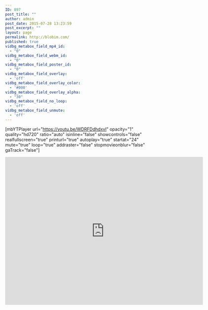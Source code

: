 ```yaml
---
ID: 897
post_title: ""
author: admin
post_date: 2015-07-28 13:23:59
post_excerpt: ""
layout: page
permalink: http://blobim.com/
published: true
vidbg_metabox_field_mp4_id:
  - "0"
vidbg_metabox_field_webm_id:
  - "0"
vidbg_metabox_field_poster_id:
  - "0"
vidbg_metabox_field_overlay:
  - 'off'
vidbg_metabox_field_overlay_color:
  - '#000'
vidbg_metabox_field_overlay_alpha:
  - "30"
vidbg_metabox_field_no_loop:
  - 'off'
vidbg_metabox_field_unmute:
  - 'off'
---
```

[mbYTPlayer url="https://youtu.be/WDRFDdhdxvI" opacity="1" quality="hd720" ratio="auto" isinline="false" showcontrols="false" realfullscreen="true" printurl="true" autoplay="true" startat="24" mute="true" loop="true" addraster="false" stopmovieonblur="false" gaTrack="false"]

<iframe src="https://p3d.in/e/S3rwj+spin+load+link,dl-hidden" width="640" height="480" frameborder="0" seamless webkitallowfullscreen></iframe>

&nbsp;

&nbsp;

&nbsp;

&nbsp;

&nbsp;

&nbsp;

&nbsp;

&nbsp;

&nbsp;

&nbsp;

&nbsp;

&nbsp;